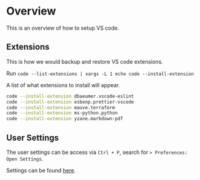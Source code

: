 # Overview

This is an overview of how to setup VS code.

## Extensions

This is how we would backup and restore VS code extensions.

Run `code --list-extensions | xargs -L 1 echo code --install-extension`

A list of what extensions to install will appear.

```sh
code --install-extension dbaeumer.vscode-eslint
code --install-extension esbenp.prettier-vscode
code --install-extension mauve.terraform
code --install-extension ms-python.python
code --install-extension yzane.markdown-pdf
```

## User Settings

The user settings can be access via `Ctrl + P`, search for `> Preferences: Open Settings`.

Settings can be found [here](user-settings.json).